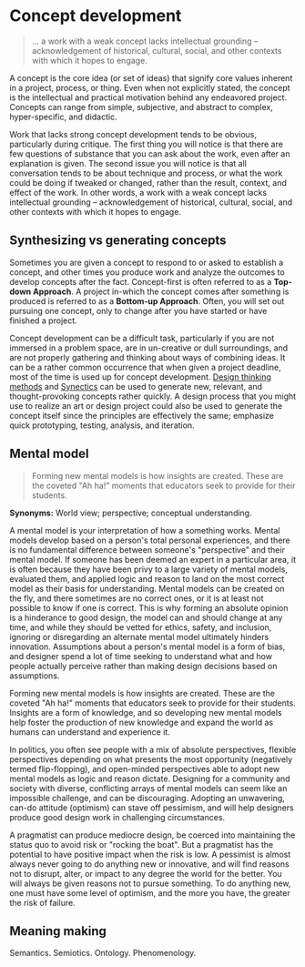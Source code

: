 # Concept development

>... a work with a weak concept lacks intellectual grounding – acknowledgement of historical, cultural, social, and other contexts with which it hopes to engage.

A concept is the core idea \(or set of ideas\) that signify core values inherent in a project, process, or thing. Even when not explicitly stated, the concept is the intellectual and practical motivation behind any endeavored project. Concepts can range from simple, subjective, and abstract to complex, hyper-specific, and didactic.

Work that lacks strong concept development tends to be obvious, particularly during critique. The first thing you will notice is that there are few questions of substance that you can ask about the work, even after an explanation is given. The second issue you will notice is that all conversation tends to be about technique and process, or what the work could be doing if tweaked or changed, rather than the result, context, and effect of the work. In other words, a work with a weak concept lacks intellectual grounding – acknowledgement of historical, cultural, social, and other contexts with which it hopes to engage.

## Synthesizing vs generating concepts

Sometimes you are given a concept to respond to or asked to establish a concept, and other times you produce work and analyze the outcomes to develop concepts after the fact. Concept-first is often referred to as a **Top-down Approach**. A project in-which the concept comes after something is produced is referred to as a **Bottom-up Approach**. Often, you will set out pursuing one concept, only to change after you have started or have finished a project.

Concept development can be a difficult task, particularly if you are not immersed in a problem space, are in un-creative or dull surroundings, and are not properly gathering and thinking about ways of combining ideas. It can be a rather common occurrence that when given a project deadline, most of the time is used up for concept development. [Design thinking methods](/design-process-and-methods.md) and [Synectics](https://en.wikipedia.org/wiki/Synectics) can be used to generate new, relevant, and thought-provoking concepts rather quickly. A design process that you might use to realize an art or design project could also be used to generate the concept itself since the principles are effectively the same; emphasize quick prototyping, testing, analysis, and iteration.

## Mental model

>Forming new mental models is how insights are created. These are the coveted "Ah ha!" moments that educators seek to provide for their students.

**Synonyms:** World view; perspective; conceptual understanding.

A mental model is your interpretation of how a something works. Mental models develop based on a person's total personal experiences, and there is no fundamental difference between someone's "perspective" and their mental model. If someone has been deemed an expert in a particular area, it is often because they have been privy to a large variety of mental models, evaluated them, and applied logic and reason to land on the most correct model as their basis for understanding. Mental models can be created on the fly, and there sometimes are no correct ones, or it is at least not possible to know if one is correct. This is why forming an absolute opinion is a hinderance to good design, the model can and should change at any time, and while they should be vetted for ethics, safety, and inclusion, ignoring or disregarding an alternate mental model ultimately hinders innovation. Assumptions about a person's mental model is a form of bias, and designer spend a lot of time seeking to understand what and how people actually perceive rather than making design decisions based on assumptions.

Forming new mental models is how insights are created. These are the coveted "Ah ha!" moments that educators seek to provide for their students. Insights are a form of knowledge, and so developing new mental models help foster the production of new knowledge and expand the world as humans can understand and experience it. 

In politics, you often see people with a mix of absolute perspectives, flexible perspectives depending on what presents the most opportunity \(negatively termed flip-flopping\), and open-minded perspectives able to adopt new mental models as logic and reason dictate. Designing for a community and society with diverse, conflicting arrays of mental models can seem like an impossible challenge, and can be discouraging. Adopting an unwavering, can-do attitude (optimism) can stave off pessimism, and will help designers produce good design work in challenging circumstances.

A pragmatist can produce mediocre design, be coerced into maintaining the status quo to avoid risk or "rocking the boat". But a pragmatist has the potential to have positive impact when the risk is low. A pessimist is almost always never going to do anything new or innovative, and will find reasons not to disrupt, alter, or impact to any degree the world for the better. You will always be given reasons not to pursue something. To do anything new, one must have some level of optimism, and the more you have, the greater the risk of failure.

## Meaning making

Semantics. Semiotics. Ontology. Phenomenology.
